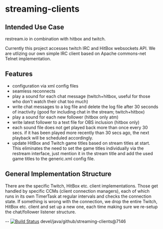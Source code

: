 # streaming-clients

## Intended Use Case

restream.io in combination with hitbox and twitch.

Currently this project accesses twitch IRC and HitBox websockets API.
We are utlizing our own simple IRC client based on Apache commons-net Telnet implementation.

## Features

* configuration via xml config files
* seamless reconnects
* play a sound for each chat message (twitch+hitbox, useful for those who don't watch their chat too much)
* write chat messages to a log file and delete the log file after 30 seconds of inactivity (good for including chat in the stream; twitch+hitbox)
* play a sound for each new follower (hitbox only atm)
* write latest follower to a text file for OBS inclusion (hitbox only)
* each sound file does not get played back more than once every 30 secs. if it has been played more recently than 30 secs ago, the next playback will be scheduled accordingly.
* update HitBox and Twitch game titles based on stream titles at start. This eliminates the need to set the game titles individually via the restream interface, just mention it in the stream title and add the used game titles to the generic.xml config file.

## General Implementation Structure

There are the specific Twitch, HitBox etc. client implementations. Those get handled by
specific CCMs (client connection managers), each of which runs in its own TimerTask at regular
intervals and checks the connection state. If something is wrong with the connection, we drop the entire
Twitch, HitBox etc. client and set up a new one, each time making sure we re-setup the chat/follower listener
structure.



--
[![Build Status](https://travis-ci.org/jjYBdx4IL/streaming-clients.png?branch=master)](https://travis-ci.org/jjYBdx4IL/streaming-clients)
devel/java/github/streaming-clients@7146
